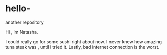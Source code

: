 # hello-
another repository

Hi , im Natasha.

I could really go for some sushi right about now.
I never knew how amazing tuna steak was , until i tried it.
Lastly, bad internet connection is the worst.
